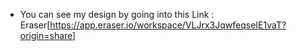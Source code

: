 - You can see my design by going into this Link : Eraser[https://app.eraser.io/workspace/VLJrx3JqwfeqseIE1vaT?origin=share]